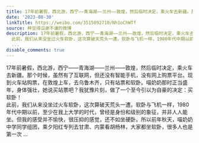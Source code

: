```yaml
---
title: 17年前暑假，西北游，西宁——青海湖——兰州——敦煌，然后临时决定，乘火车去新疆。那个时候，虽然有了互联网，但还没有智能手机，没有网上购票平台。现到火车...
date: '2023-08-30'
linkTitle: https://weibo.com/3515092710/Nh1oChWTf
source: 种豆得瓜谢不谦的微博
description: 17年前暑假，西北游，西宁——青海湖——兰州——敦煌，然后临时决定，乘火车去新疆。那个时候，虽然有了互联网，但还没有智能手机，没有网上购票平台。现到火车站购票，在敦煌上车，去乌鲁木齐，只有站票和软卧。喵奶奶那时正当盛年，身体强壮，她说买站票吧？我犹豫片刻，做了一个至今引以为自豪的决定：买软卧！<br>
  此前，我们从来没坐过火车软卧，这次算破天荒头一遭。软卧与飞机一样，1980年代中期以前，至少在我上大学的时代，曾经是身份和级别的象征，并非人人能坐。但我的感受并不愉快，很压抑的感觉，还不如坐硬卧。所以前年秋天，喵奶奶中学同学组团，乘夕阳红专列去甘肃、内蒙看胡杨林，大家都坐软卧，很多人也是第一次
  ...
disable_comments: true
---
```

17年前暑假，西北游，西宁——青海湖——兰州——敦煌，然后临时决定，乘火车去新疆。那个时候，虽然有了互联网，但还没有智能手机，没有网上购票平台。现到火车站购票，在敦煌上车，去乌鲁木齐，只有站票和软卧。喵奶奶那时正当盛年，身体强壮，她说买站票吧？我犹豫片刻，做了一个至今引以为自豪的决定：买软卧！<br> 此前，我们从来没坐过火车软卧，这次算破天荒头一遭。软卧与飞机一样，1980年代中期以前，至少在我上大学的时代，曾经是身份和级别的象征，并非人人能坐。但我的感受并不愉快，很压抑的感觉，还不如坐硬卧。所以前年秋天，喵奶奶中学同学组团，乘夕阳红专列去甘肃、内蒙看胡杨林，大家都坐软卧，很多人也是第一次 ...